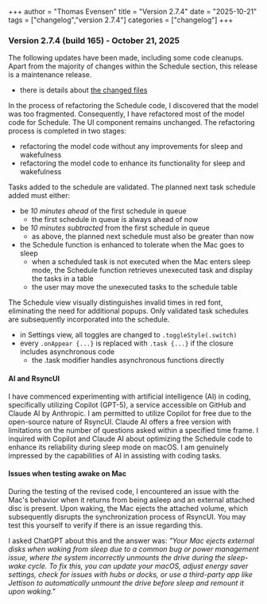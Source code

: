 +++
author = "Thomas Evensen"
title = "Version 2.7.4"
date = "2025-10-21"
tags = ["changelog","version 2.7.4"]
categories = ["changelog"]
+++

### Version 2.7.4 (build 165) - October 21, 2025

The following updates have been made, including some code cleanups. Apart from the majority of changes within the Schedule section, this release is a maintenance release.

- there is details about [the changed files](https://github.com/rsyncOSX/RsyncUI/compare/v2.7.3...v2.7.4)

In the process of refactoring the Schedule code, I discovered that the model was too fragmented. Consequently, I have refactored most of the model code for Schedule. The UI component remains unchanged. The refactoring process is completed in two stages:

- refactoring the model code without any improvements for sleep and wakefulness
- refactoring the model code to enhance its functionality for sleep and wakefulness

Tasks added to the schedule are validated. The planned next task schedule added must either:

- be *10 minutes ahead* of the first schedule in queue
	- the first schedule in queue is always ahead of now	
- be *10 minutes subtracted* from the first schedule in queue
	- as above, the planned next schedule must also be greater than now
- the Schedule function is enhanced to tolerate when the Mac goes to sleep
	- when a scheduled task is not executed when the Mac enters sleep mode, the Schedule function retrieves unexecuted task and display the tasks in a table
    - the user may move the unexecuted tasks to the schedule table

The Schedule view visually distinguishes invalid times in red font, eliminating the need for additional popups. Only validated task schedules are subsequently incorporated into the schedule.

- in Settings view, all toggles are changed to `.toggleStyle(.switch)`
- every `.onAppear {...}` is replaced with `.task {...}` if the closure includes asynchronous code
	- the .task modifier handles asynchronous functions directly

#### AI and RsyncUI

I have commenced experimenting with artificial intelligence (AI) in coding, specifically utilizing Copilot (GPT-5), a service accessible on GitHub and Claude AI by Anthropic. I am permitted to utilize Copilot for free due to the open-source nature of RsyncUI. Claude AI offers a free version with limitations on the number of questions asked within a specified time frame. I inquired with Copilot and Claude AI about optimizing the Schedule code to enhance its reliability during sleep mode on macOS. I am genuinely impressed by the capabilities of AI in assisting with coding tasks.

#### Issues when testing awake on Mac

During the testing of the revised code, I encountered an issue with the Mac's behavior when it returns from being asleep and an external attached disc is present. Upon waking, the Mac ejects the attached volume, which subsequently disrupts the synchronization process of RsyncUI. You may test this yourself to verify if there is an issue regarding this.

I asked ChatGPT about this and the answer was: *"Your Mac ejects external disks when waking from sleep due to a common bug or power management issue, where the system incorrectly unmounts the drive during the sleep-wake cycle. To fix this, you can update your macOS, adjust energy saver settings, check for issues with hubs or docks, or use a third-party app like Jettison to automatically unmount the drive before sleep and remount it upon waking."*
